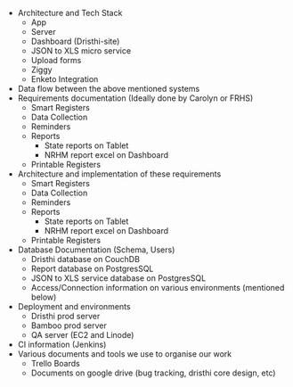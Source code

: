 * Architecture and Tech Stack
  - App
  - Server
  - Dashboard (Dristhi-site)
  - JSON to XLS micro service
  - Upload forms
  - Ziggy
  - Enketo Integration
* Data flow between the above mentioned systems
* Requirements documentation (Ideally done by Carolyn or FRHS)
  - Smart Registers
  - Data Collection
  - Reminders
  - Reports
    + State reports on Tablet
    + NRHM report excel on Dashboard
  - Printable Registers
* Architecture and implementation of these requirements
  - Smart Registers
  - Data Collection
  - Reminders
  - Reports
    + State reports on Tablet
    + NRHM report excel on Dashboard
  - Printable Registers
* Database Documentation (Schema, Users)
  - Dristhi database on CouchDB
  - Report database on PostgresSQL
  - JSON to XLS service database on PostgresSQL
  - Access/Connection information on various environments (mentioned below)
* Deployment and environments
  - Dristhi prod server
  - Bamboo prod server
  - QA server (EC2 and Linode)
* CI information (Jenkins)
* Various documents and tools we use to organise our work
  - Trello Boards
  - Documents on google drive (bug tracking, dristhi core design, etc)
